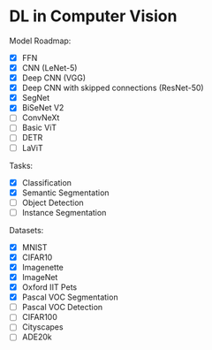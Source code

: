 # DL in Computer Vision

Model Roadmap:

- [X] FFN
- [X] CNN (LeNet-5)
- [X] Deep CNN (VGG)
- [X] Deep CNN with skipped connections (ResNet-50)
- [X] SegNet
- [X] BiSeNet V2
- [ ] ConvNeXt
- [ ] Basic ViT
- [ ] DETR
- [ ] LaViT

Tasks:

- [X] Classification
- [X] Semantic Segmentation
- [ ] Object Detection
- [ ] Instance Segmentation

Datasets:

- [X] MNIST
- [X] CIFAR10
- [X] Imagenette
- [X] ImageNet
- [X] Oxford IIT Pets
- [X] Pascal VOC Segmentation
- [ ] Pascal VOC Detection
- [ ] CIFAR100
- [ ] Cityscapes
- [ ] ADE20k
